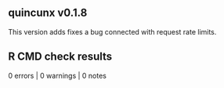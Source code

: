 ## quincunx v0.1.8

This version adds fixes a bug connected with request rate limits.

## R CMD check results

0 errors | 0 warnings | 0 notes
